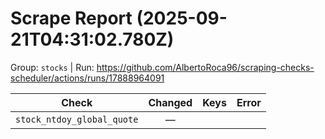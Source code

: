 # Scrape Report (2025-09-21T04:31:02.780Z)

Group: `stocks`  |  Run: https://github.com/AlbertoRoca96/scraping-checks-scheduler/actions/runs/17888964091

| Check | Changed | Keys | Error |
|---|:---:|:--|:--|
| `stock_ntdoy_global_quote` | — |  |  |
